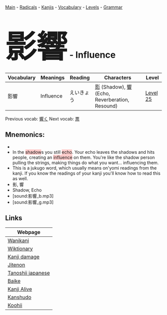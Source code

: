 <style> bigfont {font-size: 100px}</style>
[Main](../README.md) -
[Radicals](../radicals.md) -
[Kanjis](../kanjis.md) -
[Vocabulary](../vocabulary.md) -
[Levels](../levels.md) -
[Grammar](../grammar.md)
# <bigfont> 影響</bigfont> - Influence 

| Vocabulary | Meanings | Reading | Characters | Level |
| --- | --- | --- | --- | --- |
| 影響 | Influence | えいきょう |  [影](../kanjis/影.md) (Shadow), [響](../kanjis/響.md) (Echo, Reverberation, Resound) | [Level 25](../levels/wk_level25.md) |

Previous vocab: [響く](響く.md) Next vocab: [票](票.md) 

## Mnemonics:

* 
* In the <span style="background-color:#ffcccb"> shadow</span>s you still <span style="background-color:#ffcccb"> echo</span>. Your echo leaves the shadows and hits people, creating an <span style="background-color:#ffcccb"> influence</span> on them. You're like the shadow person pulling the strings, making things do what you want... influencing them.
* This is a jukugo word, which usually means on'yomi readings from the kanji. If you know the readings of your kanji you'll know how to read this as well.
* 影, 響
* Shadow, Echo
* [sound:影響_b.mp3]
* [sound:影響_g.mp3]


## Links 

| Webpage |
| --- |
| [Wanikani          ](https://www.wanikani.com/kanji/影響) |
| [Wiktionary        ](https://en.wiktionary.org/wiki/影響) |
| [Kanji damage      ](http://www.kanjidamage.com/kanji/search?utf8=✓&q=影響) |
| [Jitenon           ](https://jitenon.com/kanji/影響) |
| [Tanoshii japanese ](https://www.tanoshiijapanese.com/dictionary/kanji.cfm?k=影響) |
| [Baike             ](https://baike.baidu.com/item/影響) |
| [Kanji Alive       ](https://app.kanjialive.com/影響) |
| [Kanshudo          ](https://www.kanshudo.com/searchmn?q=影響) |
| [Koohii            ](https://kanji.koohii.com/study/kanji/影響) |
